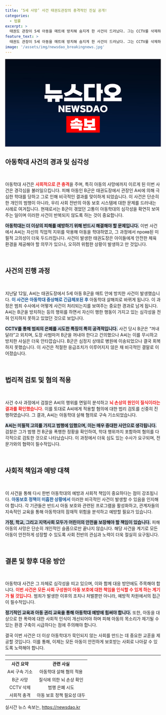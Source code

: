 ```yaml
---
title: ‘5세 사망’ 사건 태권도관장의 충격적인 진실 공개!
categories:
  - 법률
excerpt: >
  태권도 관장이 5세 아동을 매트에 방치해 숨지게 한 사건이 드러났다. 그는 CCTV를 삭제하며 범행을 은폐하려 했고, 결국 아동학대 살해 혐의로 구속 기소됐다. 충격적인 이 사건의 전모가 밝혀진다!
feature_text: >
  태권도 관장이 5세 아동을 매트에 방치해 숨지게 한 사건이 드러났다. 그는 CCTV를 삭제하며 범행을 은폐하려 했고, 결국 아동학대 살해 혐의로 구속 기소됐다. 충격적인 이 사건의 전모가 밝혀진다!
image: '/assets/img/newsdao_breakingnews.jpg'
---
```


<p><img src="/assets/img/newsdao_breakingnews.jpg" alt="koreaapp 속보" /></p>

<h2 data-ke-size="size26">아동학대 사건의 경과 및 심각성</h2>

<p data-ke-size="size16">&nbsp;</p>

<p>아동학대 사건은 <b><span style="color: #ee2323;">사회적으로 큰 충격</span></b>을 주며, 특히 아동의 사망에까지 이르게 된 이번 사건은 경각심을 불러일으킵니다. 피해 아동인 B군은 태권도장에서 관장인 A씨에 의해 극심한 학대를 당하고 그로 인해 비극적인 결과를 맞이하게 되었습니다. 이 사건은 단순히 한 개인의 범행이 아니라, 우리 사회 전반의 아동 보호 시스템에 대한 문제를 드러내는 사례로 여겨집니다. 현재로서는 B군이 겪었던 고통이 아동학대의 심각성을 확연히 보여주는 일이며 이러한 사건이 반복되지 않도록 하는 것이 중요합니다. </p>

<p><b><span style="background-color: #21538527;">아동학대는 더 이상의 피해를 예방하기 위해 반드시 해결해야 할 문제입니다.</span></b> 이번 사건에서 A씨는 자신의 직업적 지위를 악용해 아동을 학대하였고, 그 과정에서 прояв된 미필적 고의성이 더욱 두드러집니다. 사건이 발생한 태권도장은 아이들에게 안전한 체육 환경을 제공해야 할 의무가 있으나, 오히려 위험한 상황이 발생하고 만 것입니다. </p>

<p data-ke-size="size16">&nbsp;</p>

<h2 data-ke-size="size26">사건의 진행 과정</h2>

<p data-ke-size="size16">&nbsp;</p>

<p>지난달 12일, A씨는 태권도장에서 5세 아동 B군을 매트 안에 방치한 사건이 발생했습니다. <b><span style="color: #1a5490;">이 사건은 아동학대 중상해로 긴급체포된 후</span></b> 아동학대 살해죄로 바뀌게 됩니다. 이 과정은 범죄 수사에서 어떻게 사건이 처리되는지를 보여주는 중요한 경과로 남게 됩니다. A씨는 B군을 방치하는 등의 행위를 하면서 자신이 행한 행동이 가지고 있는 심각성을 전혀 인지하지 못하고 있었던 것으로 보입니다. </p>

<p><b><span style="background-color: #21538527;">CCTV를 통해 범죄의 은폐를 시도한 특징이 특히 공격적입니다.</span></b> 사건 당시 B군은 “꺼내 달라”고 외치며, 도장 사범마저 B군을 꺼내야 한다고 건의했으나 A씨는 이를 무시하고 방치한 사실은 더욱 안타깝습니다. B군은 심정지 상태로 병원에 이송되었으나 결국 회복하지 못했습니다. 이 사건은 적절한 응급조치가 이루어지지 않은 채 비극적인 결말로 이어졌습니다.</p>

<p data-ke-size="size16">&nbsp;</p>

<h2 data-ke-size="size26">법리적 검토 및 혐의 적용</h2>

<p data-ke-size="size16">&nbsp;</p>

<p>사건 수사 과정에서 검찰은 A씨의 행위를 면밀히 분석하고 <b><span style="color: #ee2323;">뇌 손상의 원인이 질식이라는 결과를 확인했습니다.</span></b> 이를 토대로 A씨에게 적용할 혐의에 대한 법리 검토를 신중히 진행하였습니다. 그 결과, A씨는 아동학대 살해 혐의로 구속 기소되었습니다. </p>

<p><b><span style="background-color: #21538527;">A씨는 미필적 고의를 가지고 범행에 임했으며, 이는 매우 중대한 사안으로 생각됩니다.</span></b> 검찰은 그가 범행 전 B군을 폭행한 정황을 확인하여, 학대 행위까지 포함하여 혐의를 다각적으로 검토한 것으로 나타났습니다. 이 과정에서 더욱 심도 있는 수사가 요구되며, 전문가와의 협력이 필수적입니다.</p>

<p data-ke-size="size16">&nbsp;</p>

<h2 data-ke-size="size26">사회적 책임과 예방 대책</h2>

<p data-ke-size="size16">&nbsp;</p>

<p>이 사건을 통해 다시 한번 아동학대의 예방과 사회적 책임이 중요하다는 점이 강조됩니다. <b><span style="color: #1a5490;">아동보호 정책이 미흡한 상황에서</span></b> 이러한 비극적인 사건이 발생할 수 있음을 인지해야 합니다. 각 기관들은 반드시 아동 보호와 관련된 프로그램을 활성화하고, 관계자들의 지속적인 교육을 통해 아동학대의 잠재적 위험을 분석하고 예방할 필요가 있습니다.</p>

<p><b><span style="background-color: #21538527;">가정, 학교, 그리고 지역사회 모두가 어린이의 안전을 보장해야 할 책임이 있습니다.</span></b> 피해 아동의 사망은 단순히 개인적인 슬픔으로만 끝나지 않습니다. 해당 사건을 계기로 모든 아동이 안전하게 성장할 수 있도록 사회 전반의 관심과 노력이 더욱 절실히 요구됩니다.</p>

<p data-ke-size="size16">&nbsp;</p>

<h2 data-ke-size="size26">결론 및 향후 대응 방안</h2>

<p data-ke-size="size16">&nbsp;</p>

<p>아동학대 사건은 그 자체로 심각성을 띠고 있으며, 이와 함께 대응 방안에도 주목해야 합니다. <b><span style="color: #ee2323;">이번 사건은 모든 사회 구성원이 아동 보호에 대한 책임을 인식할 수 있게 하는 계기가 될 것입니다.</span></b> 범죄가 발생한 이후의 조치나 처벌뿐만 아니라, 예방적 차원에서의 접근이 필수적입니다.</p>

<p><b><span style="background-color: #21538527;">정기적인 교육과 아동 권리 교육을 통해 아동학대 예방에 힘써야 합니다.</span></b> 또한, 아동을 대상으로 한 폭력에 대한 사회적 인식이 개선되어야 하며 피해 아동의 목소리가 제기될 수 있는 환경 구축이 시급하다는 점에 주의해야 합니다. </p>

<p>결국 이번 사건은 더 이상 아동학대가 묵인되지 않는 사회를 만드는 데 중요한 교훈을 제공할 것입니다. 이를 통해, 이제는 모든 아동이 안전하게 보호받는 사회로 나아갈 수 있도록 노력해야 합니다.</p>

<hr>

<table style="width: 100%; border-collapse: collapse;">

<tr>
<td style="text-align: center; height: 17px;"><b>사건 요약</b></td>
<td style="text-align: center; height: 17px;"><b>관련 사실</b></td>
</tr>
<tr>
<td style="text-align: center; height: 17px;">A씨 구속 기소</td>
<td style="text-align: center; height: 17px;">아동학대 살해 혐의 적용</td>
</tr>
<tr>
<td style="text-align: center; height: 17px;">B군 사망</td>
<td style="text-align: center; height: 17px;">질식에 의한 뇌 손상 확인</td>
</tr>
<tr>
<td style="text-align: center; height: 17px;">CCTV 삭제</td>
<td style="text-align: center; height: 17px;">범행 은폐 시도</td>
</tr>
<tr>
<td style="text-align: center; height: 17px;">사회적 충격</td>
<td style="text-align: center; height: 17px;">아동 보호 정책 필요성 대두</td>
</tr>
</table>
실시간 뉴스 속보는, <a href="https://newsdao.kr" rel="dofollow">https://newsdao.kr</a>


